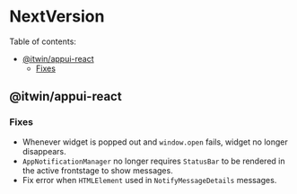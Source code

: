 # NextVersion <!-- omit from toc -->

Table of contents:

- [@itwin/appui-react](#itwinappui-react)
  - [Fixes](#fixes)

## @itwin/appui-react

### Fixes

- Whenever widget is popped out and `window.open` fails, widget no longer disappears.
- `AppNotificationManager` no longer requires `StatusBar` to be rendered in the active frontstage to show messages.
- Fix error when `HTMLElement` used in `NotifyMessageDetails` messages.
